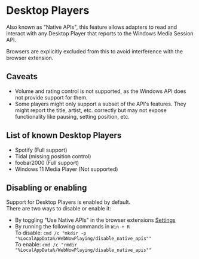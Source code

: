 # Desktop Players

Also known as "Native APIs", this feature allows adapters to read and interact with any Desktop Player that reports to the Windows Media Session API.

Browsers are explicitly excluded from this to avoid interference with the browser extension.

## Caveats

- Volume and rating control is not supported, as the Windows API does not provide support for them.
- Some players might only support a subset of the API's features. They might report the title, artist, etc. correctly but may not expose functionality like pausing, setting position, etc.

## List of known Desktop Players

- Spotify (Full support)
- Tidal (missing position control)
- foobar2000 (Full support)
- Windows 11 Media Player (Not supported)

## Disabling or enabling

Support for Desktop Players is enabled by default.  
There are two ways to disable or enable it:

- By toggling "Use Native APIs" in the browser extensions [Settings](/extension/settings)
- By running the following commands in `Win + R`  
  To disable: `cmd /c "mkdir -p "%LocalAppData%/WebNowPlaying/disable_native_apis""`  
  To enable: `cmd /c "rmdir "%LocalAppData%/WebNowPlaying/disable_native_apis""`
